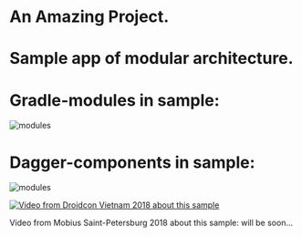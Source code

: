 # An Amazing Project.
# Sample app of modular architecture.

# Gradle-modules in sample:

![modules](/images/modules-overview.png)

# Dagger-components in sample:

![modules](/images/dagger-graph.png)


[![Video from Droidcon Vietnam 2018 about this sample](https://img.youtube.com/vi/fYY-TDYW8yI/0.jpg)](https://www.youtube.com/watch?v=fYY-TDYW8yI)


Video from Mobius Saint-Petersburg 2018 about this sample: will be soon...
